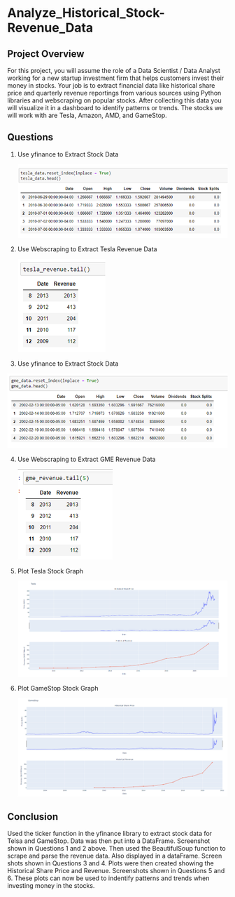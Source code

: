 # Analyze_Historical_Stock-Revenue_Data

## Project Overview 
For this project, you will assume the role of a Data Scientist / Data Analyst working for a new startup investment firm that helps customers invest their money in stocks. Your job is to extract financial data like historical share price and quarterly revenue reportings from various sources using Python libraries and webscraping on popular stocks. After collecting this data you will visualize it in a dashboard to identify patterns or trends. The stocks we will work with are Tesla, Amazon, AMD, and GameStop.

## Questions
1. Use yfinance to Extract Stock Data
   
   ![image](https://github.com/snkty8/Analyze_Historical_Stock-Revenue_Data/blob/main/Question_1.png)

2. Use Webscraping to Extract Tesla Revenue Data
   
   ![image](https://github.com/snkty8/Analyze_Historical_Stock-Revenue_Data/blob/main/Question_2.png)

3. Use yfinance to Extract Stock Data
   
  ![image](https://github.com/snkty8/Analyze_Historical_Stock-Revenue_Data/blob/main/Question_3.png)

4. Use Webscraping to Extract GME Revenue Data
   
   ![image](https://github.com/snkty8/Analyze_Historical_Stock-Revenue_Data/blob/main/Question_4.png)

5. Plot Tesla Stock Graph
    
   ![image](https://github.com/snkty8/Analyze_Historical_Stock-Revenue_Data/blob/main/Tesla.png)
   
6. Plot GameStop Stock Graph
    
   ![image](https://github.com/snkty8/Analyze_Historical_Stock-Revenue_Data/blob/main/Gamestop.png)

## Conclusion
Used the ticker function in the yfinance library to extract stock data for Telsa and GameStop. Data was then put into a DataFrame. Screenshot shown in Questions 1 and 2 above. Then used the BeautifulSoup function to scrape and parse the revenue data. Also displayed in a dataFrame. Screen shots shown in Questions 3 and 4. Plots were then created showing the Historical Share Price and Revenue. Screenshots shown in Questions 5 and 6. These plots can now be used to indentify patterns and trends when investing money in the stocks. 
